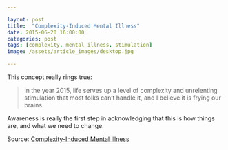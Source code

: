```yaml
---

layout: post
title:  "Complexity-Induced Mental Illness"
date: 2015-06-20 16:00:00
categories: post
tags: [complexity, mental illness, stimulation]
image: /assets/article_images/desktop.jpg

---
```


This concept really rings true:

>In the year 2015, life serves up a level of complexity and unrelenting stimulation that most folks can’t handle it, and I believe it is frying our brains.

Awareness is really the first step in acknowledging that this is how things are, and what we need to change. 

Source: [Complexity-Induced Mental Illness](http://blog.dilbert.com/post/121021179801/complexity-induced-mental-illness)